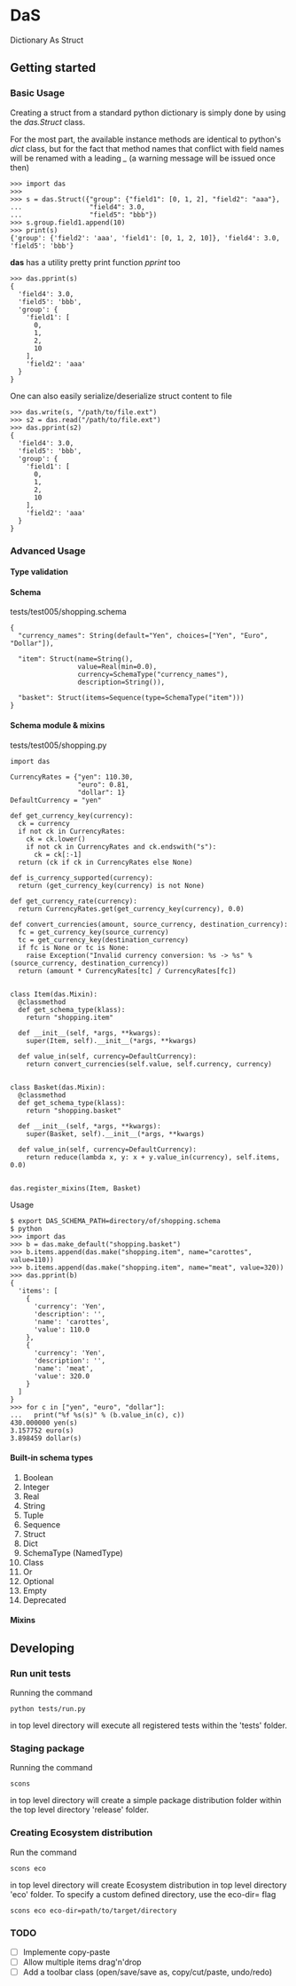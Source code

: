 # DaS
Dictionary As Struct

## Getting started
### Basic Usage
Creating a struct from a standard python dictionary is simply done by using the *das.Struct* class.

For the most part, the available instance methods are identical to python's *dict* class, but for the fact that method names that conflict with field names will be renamed with a leading *_* (a warning message will be issued once then)

```
>>> import das
>>> 
>>> s = das.Struct({"group": {"field1": [0, 1, 2], "field2": "aaa"},
...                 "field4": 3.0,
...                 "field5": "bbb"})
>>> s.group.field1.append(10)
>>> print(s)
{'group': {'field2': 'aaa', 'field1': [0, 1, 2, 10]}, 'field4': 3.0, 'field5': 'bbb'}
```

**das** has a utility pretty print function *pprint* too
```
>>> das.pprint(s)
{
  'field4': 3.0,
  'field5': 'bbb',
  'group': {
    'field1': [
      0,
      1,
      2,
      10
    ],
    'field2': 'aaa'
  }
}
```
One can also easily serialize/deserialize struct content to file
```
>>> das.write(s, "/path/to/file.ext")
>>> s2 = das.read("/path/to/file.ext")
>>> das.pprint(s2)
{
  'field4': 3.0,
  'field5': 'bbb',
  'group': {
    'field1': [
      0,
      1,
      2,
      10
    ],
    'field2': 'aaa'
  }
}
```

### Advanced Usage
#### Type validation
#### Schema
tests/test005/shopping.schema
```
{
  "currency_names": String(default="Yen", choices=["Yen", "Euro", "Dollar"]),

  "item": Struct(name=String(),
                 value=Real(min=0.0),
                 currency=SchemaType("currency_names"),
                 description=String()),

  "basket": Struct(items=Sequence(type=SchemaType("item")))
}
```
#### Schema module & mixins
tests/test005/shopping.py
```
import das

CurrencyRates = {"yen": 110.30,
                 "euro": 0.81,
                 "dollar": 1}
DefaultCurrency = "yen"

def get_currency_key(currency):
  ck = currency
  if not ck in CurrencyRates:
    ck = ck.lower()
    if not ck in CurrencyRates and ck.endswith("s"):
      ck = ck[:-1]
  return (ck if ck in CurrencyRates else None)

def is_currency_supported(currency):
  return (get_currency_key(currency) is not None)

def get_currency_rate(currency):
  return CurrencyRates.get(get_currency_key(currency), 0.0)

def convert_currencies(amount, source_currency, destination_currency):
  fc = get_currency_key(source_currency)
  tc = get_currency_key(destination_currency)
  if fc is None or tc is None:
    raise Exception("Invalid currency conversion: %s -> %s" % (source_currency, destination_currency))
  return (amount * CurrencyRates[tc] / CurrencyRates[fc])


class Item(das.Mixin):
  @classmethod
  def get_schema_type(klass):
    return "shopping.item"

  def __init__(self, *args, **kwargs):
    super(Item, self).__init__(*args, **kwargs)

  def value_in(self, currency=DefaultCurrency):
    return convert_currencies(self.value, self.currency, currency)
    

class Basket(das.Mixin):
  @classmethod
  def get_schema_type(klass):
    return "shopping.basket"

  def __init__(self, *args, **kwargs):
    super(Basket, self).__init__(*args, **kwargs)

  def value_in(self, currency=DefaultCurrency):
    return reduce(lambda x, y: x + y.value_in(currency), self.items, 0.0)


das.register_mixins(Item, Basket)

```
Usage
```
$ export DAS_SCHEMA_PATH=directory/of/shopping.schema
$ python
>>> import das
>>> b = das.make_default("shopping.basket")
>>> b.items.append(das.make("shopping.item", name="carottes", value=110))
>>> b.items.append(das.make("shopping.item", name="meat", value=320))
>>> das.pprint(b)
{
  'items': [
    {
      'currency': 'Yen',
      'description': '',
      'name': 'carottes',
      'value': 110.0
    },
    {
      'currency': 'Yen',
      'description': '',
      'name': 'meat',
      'value': 320.0
    }
  ]
}
>>> for c in ["yen", "euro", "dollar"]:
...   print("%f %s(s)" % (b.value_in(c), c))
430.000000 yen(s)
3.157752 euro(s)
3.898459 dollar(s)
```

#### Built-in schema types
1. Boolean
2. Integer
3. Real
4. String
5. Tuple
6. Sequence
7. Struct
8. Dict
9. SchemaType (NamedType)
10. Class
11. Or
12. Optional
13. Empty
14. Deprecated

#### Mixins

## Developing
### Run unit tests
Running the command
```
python tests/run.py
```
in top level directory will execute all registered tests within the 'tests' folder.

### Staging package
Running the command
```
scons
```
in top level directory will create a simple package distribution folder within the top level directory 'release' folder.

### Creating Ecosystem distribution
Run the command
```
scons eco
```
in top level directory will create Ecosystem distribution in top level directory 'eco' folder.
To specify a custom defined directory, use the eco-dir= flag
```
scons eco eco-dir=path/to/target/directory
```

### TODO
- [ ] Implemente copy-paste
- [ ] Allow multiple items drag'n'drop
- [ ] Add a toolbar class (open/save/save as, copy/cut/paste, undo/redo)
